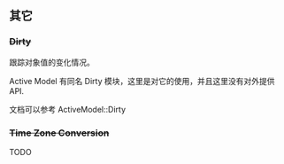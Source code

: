 ## 其它

### ~~Dirty~~

跟踪对象值的变化情况。

Active Model 有同名 Dirty 模块，这里是对它的使用，并且这里没有对外提供 API.

文档可以参考 ActiveModel::Dirty

### ~~Time Zone Conversion~~

TODO
